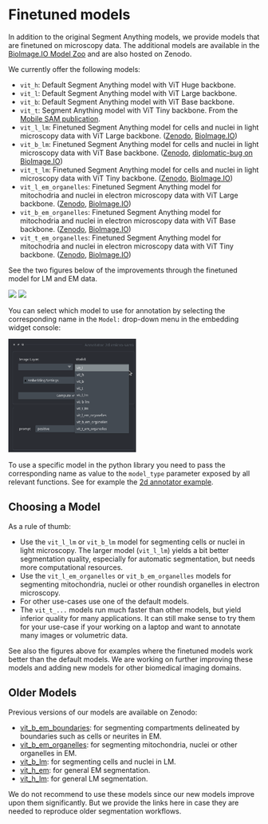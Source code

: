 # Finetuned models

In addition to the original Segment Anything models, we provide models that are finetuned on microscopy data.
The additional models are available in the [BioImage.IO Model Zoo](https://bioimage.io/#/) and are also hosted on Zenodo.

We currently offer the following models:
- `vit_h`: Default Segment Anything model with ViT Huge backbone.
- `vit_l`: Default Segment Anything model with ViT Large backbone.
- `vit_b`: Default Segment Anything model with ViT Base backbone.
- `vit_t`: Segment Anything model with ViT Tiny backbone. From the [Mobile SAM publication](https://arxiv.org/abs/2306.14289). 
- `vit_l_lm`: Finetuned Segment Anything model for cells and nuclei in light microscopy data with ViT Large backbone. ([Zenodo](TODO), [BioImage.IO](TODO))
- `vit_b_lm`: Finetuned Segment Anything model for cells and nuclei in light microscopy data with ViT Base backbone. ([Zenodo](https://zenodo.org/doi/10.5281/zenodo.11103797), [diplomatic-bug on BioImage.IO](TODO))
- `vit_t_lm`: Finetuned Segment Anything model for cells and nuclei in light microscopy data with ViT Tiny backbone. ([Zenodo](TODO), [BioImage.IO](TODO))
- `vit_l_em_organelles`: Finetuned Segment Anything model for mitochodria and nuclei in electron microscopy data with ViT Large backbone. ([Zenodo](TODO), [BioImage.IO](TODO))
- `vit_b_em_organelles`: Finetuned Segment Anything model for mitochodria and nuclei in electron microscopy data with ViT Base backbone. ([Zenodo](TODO), [BioImage.IO](TODO))
- `vit_t_em_organelles`: Finetuned Segment Anything model for mitochodria and nuclei in electron microscopy data with ViT Tiny backbone. ([Zenodo](TODO), [BioImage.IO](TODO))

See the two figures below of the improvements through the finetuned model for LM and EM data. 

<img src="https://raw.githubusercontent.com/computational-cell-analytics/micro-sam/master/doc/images/lm_comparison.png" width="768">

<img src="https://raw.githubusercontent.com/computational-cell-analytics/micro-sam/master/doc/images/em_comparison.png" width="768">

You can select which model to use for annotation by selecting the corresponding name in the `Model:` drop-down menu in the embedding widget console:

<img src="https://raw.githubusercontent.com/computational-cell-analytics/micro-sam/master/doc/images/model-type-selector.png" width="256">

To use a specific model in the python library you need to pass the corresponding name as value to the `model_type` parameter exposed by all relevant functions.
See for example the [2d annotator example](https://github.com/computational-cell-analytics/micro-sam/blob/master/examples/annotator_2d.py#L62).


## Choosing a Model 

As a rule of thumb:
- Use the `vit_l_lm` or `vit_b_lm` model for segmenting cells or nuclei in light microscopy. The larger model (`vit_l_lm`) yields a bit better segmentation quality, especially for automatic segmentation, but needs more computational resources.
- Use the `vit_l_em_organelles` or `vit_b_em_organelles` models for segmenting mitochondria, nuclei or other  roundish organelles in electron microscopy.
- For other use-cases use one of the default models.
- The `vit_t_...` models run much faster than other models, but yield inferior quality for many applications. It can still make sense to try them for your use-case if your working on a laptop and want to annotate many images or volumetric data. 

See also the figures above for examples where the finetuned models work better than the default models.
We are working on further improving these models and adding new models for other biomedical imaging domains.


## Older Models

Previous versions of our models are available on Zenodo:
- [vit_b_em_boundaries](https://zenodo.org/records/10524894): for segmenting compartments delineated by boundaries such as cells or neurites in EM.
- [vit_b_em_organelles](https://zenodo.org/records/10524828): for segmenting mitochondria, nuclei or other organelles in EM.
- [vit_b_lm](https://zenodo.org/records/10524791): for segmenting cells and nuclei in LM.
- [vit_h_em](https://zenodo.org/records/8250291): for general EM segmentation.
- [vit_h_lm](https://zenodo.org/records/8250299): for general LM segmentation.

We do not recommend to use these models since our new models improve upon them significantly. But we provide the links here in case they are needed to reproduce older segmentation workflows.
